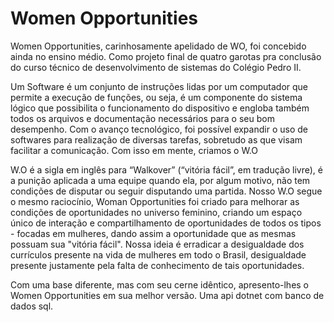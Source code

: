 # Women Opportunities

Women Opportunities, carinhosamente apelidado de WO, foi concebido ainda no ensino médio. Como projeto final de quatro garotas pra conclusão do curso técnico de desenvolvimento de sistemas do Colégio Pedro II. 

Um Software é um conjunto de instruções lidas por um computador que permite a execução de funções, ou seja, é um componente do sistema lógico que possibilita o funcionamento do dispositivo e engloba também todos os arquivos e documentação necessários para o seu bom desempenho. Com o avanço tecnológico, foi possível expandir o uso de softwares para realização de diversas tarefas, sobretudo as que visam facilitar a comunicação. Com isso em mente, criamos o W.O

W.O é a sigla em inglês para “Walkover” (“vitória fácil”, em tradução livre), é a punição aplicada a uma equipe quando ela, por algum motivo, não tem condições de disputar ou seguir disputando uma partida. Nosso W.O segue o mesmo raciocínio, Woman Opportunities foi criado para melhorar as condições de oportunidades no universo feminino, criando um espaço único de interação e compartilhamento de oportunidades de todos os tipos - focadas em mulheres, dando assim a oportunidade que as mesmas possuam sua "vitória fácil". Nossa ideia é erradicar a desigualdade dos currículos presente na vida de mulheres em todo o Brasil, desigualdade presente justamente pela falta de conhecimento de tais oportunidades.

Com uma base diferente, mas com seu cerne idêntico, apresento-lhes o Women Opportunities em sua melhor versão. Uma api dotnet com banco de dados sql.
